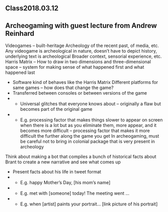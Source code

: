 ## Class2018.03.12

## Archeogaming with guest lecture from Andrew Reinhard
Videogames – built-heritage 
Archeology of the recent past, of media, etc. 
Any videogame is archeological in nature, doesn’t have to depict history, underlying text is archeological
Broader context, sensorial experience, etc. 
Harris Matrix – How to draw in two dimensions and three-dimensional space – system for making sense of what happened first and what happened last
- Software kind of behaves like the Harris Matrix
Different platforms for same games – how does that change the game?
-	Transferred between consoles or between versions of the game
- -	Universal glitches that everyone knows about – originally a flaw but becomes part of the original game
- -	E.g. processing factor that makes things slower to appear on screen when there is a lot but as you eliminate them, more appear, and it becomes more difficult – processing factor that makes it more difficult the further along the game you get
In archeogaming, must be careful not to bring in colonial package that is very present in archeology 


Think about making a bot that compiles a bunch of historical facts about Brant to create a new narrative and see what comes up
- Present facts about his life in tweet format
- -	E.g. happy Mother’s Day, [his mom’s name]
- -	E.g. met with [someone] today! The meeting went …
- -	E.g. when [artist] paints your portrait… [link picture of his portrait]
